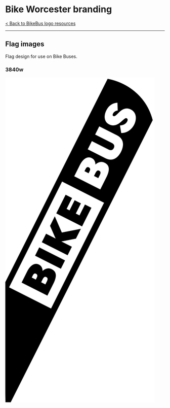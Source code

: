# Bike Worcester branding

[< Back to BikeBus logo resources](./bikebus-logo.md)

---

## Flag images
Flag design for use on Bike Buses.

### 3840w

![3840w](../assets/bikebus-logo/bikebus-logo-flag-3840.png)

